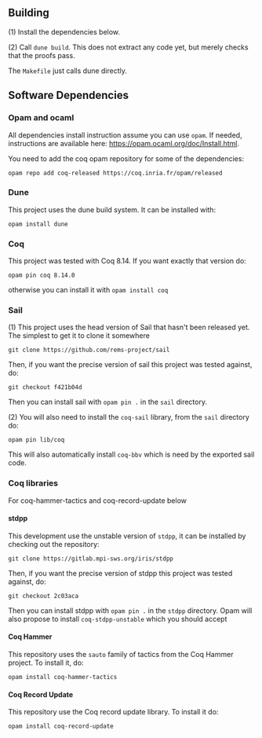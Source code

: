 ## Building

(1) Install the dependencies below.

(2) Call `dune build`. This does not extract any code yet, but merely checks that the proofs pass.

The `Makefile` just calls dune directly.


## Software Dependencies

### Opam and ocaml

All dependencies install instruction assume you can use `opam`. If needed,
instructions are available here: https://opam.ocaml.org/doc/Install.html.

You need to add the coq opam repository for some of the dependencies:
```
opam repo add coq-released https://coq.inria.fr/opam/released
```


### Dune

This project uses the dune build system. It can be installed with:
```
opam install dune
```


### Coq

This project was tested with Coq 8.14. If you want exactly that version do:
```
opam pin coq 8.14.0
```
otherwise you can install it with `opam install coq`


### Sail

(1) This project uses the head version of Sail that hasn't been released yet. The
simplest to get it to clone it somewhere
```
git clone https://github.com/rems-project/sail
```

Then, if you want the precise version of sail this project was tested
against, do:
```
git checkout f421b04d
```

Then you can install sail with `opam pin .` in the `sail` directory.

(2) You will also need to install the `coq-sail` library, from the `sail` directory do:
```
opam pin lib/coq
```
This will also automatically install `coq-bbv` which is
need by the exported sail code.


### Coq libraries

For coq-hammer-tactics and coq-record-update below

#### stdpp

This development use the unstable version of `stdpp`, it can be installed by
checking out the repository:
```
git clone https://gitlab.mpi-sws.org/iris/stdpp
```

Then, if you want the precise version of stdpp this project was tested
against, do:
```
git checkout 2c03aca
```

Then you can install stdpp with `opam pin .` in the `stdpp` directory. Opam will
also propose to install `coq-stdpp-unstable` which you should accept

#### Coq Hammer

This repository uses the `sauto` family of tactics from the Coq Hammer project.
To install it, do:
```
opam install coq-hammer-tactics
```

#### Coq Record Update

This repository use the Coq record update library. To install it do:
```
opam install coq-record-update
```
